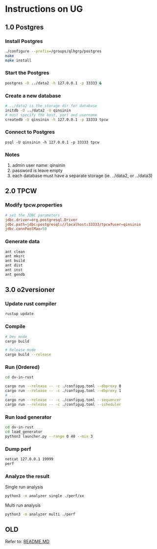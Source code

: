 # Instructions on UG

## 1.0 Postgres

### Install Postgres
```bash
./configure --prefix=/groups/qlhgrp/postgres
make
make install
```

### Start the Postgres
```bash
postgres -D ../data2 -h 127.0.0.1 -p 33333 &
```

### Create a new database
```bash
# ../data2 is the storage dir for database
initdb -D ../data2 -U qinsinin
# must specify the host, port and username
createdb -U qinsinin -h 127.0.0.1 -p 33333 tpcw
```

### Connect to Postgres
```
psql -U qinsinin -h 127.0.0.1 -p 33333 tpcw
```

### Notes
1. admin user name: qinsinin
2. password is leave empty
3. each database must have a separate storage (ie. ../data2, or ../data3)


## 2.0 TPCW

### Modify tpcw.properties
```conf
# set the JDBC parameters
jdbc.driver=org.postgresql.Driver
jdbc.path=jdbc:postgresql://localhost:33333/tpcw?user=qinsinin
jdbc.connPoolMax=50
```

### Generate data
```bash
ant clean
ant mksrc
ant build
ant dist
ant inst
ant gendb
```

## 3.0 o2versioner

### Update rust compiler
```bash
rustup update
```

### Compile
```bash
# Dev mode
cargo build

# Release mode
cargo build --release
```

### Run (Ordered)
```bash
cd dv-in-rust

cargo run --release -- -c ./configug.toml --dbproxy 0
cargo run --release -- -c ./configug.toml --dbproxy 1
# ...
cargo run --release -- -c ./configug.toml --sequencer
cargo run --release -- -c ./configug.toml --scheduler
```

### Run load generator
```bash
cd dv-in-rust
cd load_generator
python3 launcher.py --range 0 40 --mix 3
```

### Dump perf
```bash
netcat 127.0.0.1 19999
perf
```

### Analyze the result
Single run analysis
```bash
python3 -m analyzer single ./perf/xx
```
Multi run analysis
```bash
python3 -m analyzer multi ./perf
```

## OLD
Refer to: [README.MD](README.old.md)
